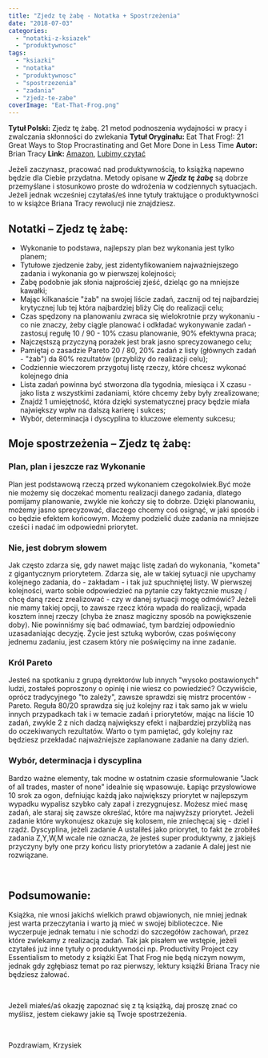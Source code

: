 ```yaml
---
title: "Zjedz tę żabę - Notatka + Spostrzeżenia"
date: "2018-07-03"
categories: 
  - "notatki-z-ksiazek"
  - "produktywnosc"
tags: 
  - "ksiazki"
  - "notatka"
  - "produktywnosc"
  - "spostrzezenia"
  - "zadania"
  - "zjedz-te-zabe"
coverImage: "Eat-That-Frog.png"
---
```


**Tytuł Polski:** Zjedz tę żabę. 21 metod podnoszenia wydajności w pracy i zwalczania skłonności do zwlekania **Tytuł Oryginału:** Eat That Frog!: 21 Great Ways to Stop Procrastinating and Get More Done in Less Time **Autor:** Brian Tracy **Link:** [Amazon](https://amzn.to/2wzaXz0), [Lubimy czytać](http://lubimyczytac.pl/ksiazka/2024/zjedz-te-zabe-21-metod-podnoszenia-wydajnosci-w-pracy-i-zwalczania-sklonnosci-do-zwlekania)

Jeżeli zaczynasz, pracować nad produktywnością, to książką napewno będzie dla Ciebie przydatna. Metody opisane w _**Zjedz tę żabę**_ są dobrze przemyślane i stosunkowo proste do wdrożenia w codziennych sytuacjach. Jeżeli jednak wcześniej czytałaś/eś inne tytuły traktujące o produktywności to w książce Briana Tracy rewolucji nie znajdziesz.

## Notatki – Zjedz tę żabę:

- Wykonanie to podstawa, najlepszy plan bez wykonania jest tylko planem;
- Tytułowe zjedzenie żaby, jest zidentyfikowaniem najważniejszego zadania i wykonania go w pierwszej kolejności;
- Żabę podobnie jak słonia najprościej zjeść, dzieląc go na mniejsze kawałki;
- Mając kilkanaście "żab" na swojej liście zadań, zacznij od tej najbardziej krytycznej lub tej która najbardziej bliży Cię do realizacji celu;
- Czas spędzony na planowaniu zwraca się wielokrotnie przy wykonaniu - co nie znaczy, żeby ciągle planować i odkładać wykonywanie zadań - zastosuj regułę 10 / 90 - 10% czasu planowanie, 90% efektywna praca;
- Najczęstszą przyczyną porażek jest brak jasno sprecyzowanego celu;
- Pamiętaj o zasadzie Pareto 20 / 80, 20% zadań z listy (głównych zadań - "żab") da 80% rezultatów (przybliży do realizacji celu);
- Codziennie wieczorem przygotuj listę rzeczy, które chcesz wykonać kolejnego dnia
- Lista zadań powinna być stworzona dla tygodnia, miesiąca i X czasu - jako lista z wszystkimi zadaniami, które chcemy żeby były zrealizowane;
- Znajdź 1 umiejętność, która dzięki systematycznej pracy będzie miała największy wpłw na dalszą karierę i sukces;
- Wybór, determinacja i dyscyplina to kluczowe elementy sukcesu;

## Moje spostrzeżenia – Zjedz tę żabę:

### Plan, plan i jeszcze raz Wykonanie

Plan jest podstawową rzeczą przed wykonaniem czegokolwiek.Być może nie możemy się doczekać momentu realizacji danego zadania, dlatego pomijamy planowanie, zwykle nie kończy się to dobrze. Dzięki planowaniu, możemy jasno sprecyzować, dlaczego chcemy coś osignąć, w jaki sposób i co będzie efektem końcowym. Możemy podzielić duże zadania na mniejsze cześci i nadać im odpowiedni priorytet.

### Nie, jest dobrym słowem

Jak często zdarza się, gdy nawet mając listę zadań do wykonania, "kometa" z gigantycznym priorytetem. Zdarza się, ale w takiej sytuacji nie upychamy kolejnego zadania, do - zakładam - i tak już spuchniętej listy. W pierwszej kolejności, warto sobie odpowiedzieć na pytanie czy faktycznie muszę / chcę daną rzecz zrealizować - czy w danej sytuacji mogę odmówić? Jeżeli nie mamy takiej opcji, to zawsze rzecz która wpada do realizacji, wpada kosztem innej rzeczy (chyba że znasz magiczny sposób na powiększenie doby). Nie powinniśmy się bać odmawiać, tym bardziej odpowiednio uzasadaniając decyzję. Życie jest sztuką wyborów, czas poświęcony jednemu zadaniu, jest czasem który nie poświęcimy na inne zadanie.

### Król Pareto

Jesteś na spotkaniu z grupą dyrektorów lub innych "wysoko postawionych" ludzi, zostałeś poproszony o opinię i nie wiesz co powiedzieć? Oczywiście, oprócz tradycyjnego "to zależy", zawsze sprawdzi się mistrz procentów - Pareto. Reguła 80/20 sprawdza się już kolejny raz i tak samo jak w wielu innych przypadkach tak i w temacie zadań i priorytetów, mając na liście 10 zadań, zwykle 2 z nich dadzą największy efekt i najbardziej przybliżą nas do oczekiwanych rezultatów. Warto o tym pamiętać, gdy kolejny raz będziesz przekładać najważniejsze zaplanowane zadanie na dany dzień.

### Wybór, determinacja i dyscyplina

Bardzo ważne elementy, tak modne w ostatnim czasie sformułowanie "Jack of all trades, master of none" idealnie się wpasowuje. Łapiąc przysłowiowe 10 srok za ogon, defniując każdą jako największy priorytet w najlepszym wypadku wypalisz szybko cały zapał i zrezygnujesz. Możesz mieć masę zadań, ale staraj się zawsze określać, które ma najwyższy priorytet. Jeżeli zadanie które wykonujesz okazuje się kolosem, nie zniechęcaj się - dziel i rządź. Dyscyplina, jeżeli zadanie A ustaliłeś jako priorytet, to fakt że zrobiłeś zadania Z,Y,W,M wcale nie oznacza, że jesteś super produktywny, z jakiejś przyczyny były one przy końcu listy priorytetów a zadanie A dalej jest nie rozwiązane.

 

## Podsumowanie:

Książka, nie wnosi jakichś wielkich prawd objawionych, nie mniej jednak jest warta przeczytania i warto ją mieć w swojej biblioteczce. Nie wyczerpuje jednak tematu i nie schodzi do szczegółów zachowań, przez które zwlekamy z realizacją zadań. Tak jak pisałem we wstępie, jeżeli czytałeś już inne tytuły o produktywności np. Productivity Project czy Essentialism to metody z książki Eat That Frog nie będą niczym nowym, jednak gdy zgłębiasz temat po raz pierwszy, lektury książki Briana Tracy nie będziesz żałować.

 

Jeżeli miałeś/aś okazję zapoznać się z tą książką, daj proszę znać co myślisz, jestem ciekawy jakie są Twoje spostrzeżenia.

 

Pozdrawiam, Krzysiek
